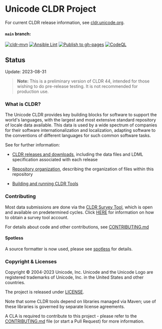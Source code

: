 # Unicode CLDR Project

For current CLDR release information, see [cldr.unicode.org](https://cldr.unicode.org/index/downloads/).

#### `main` branch:
[![cldr-mvn](https://github.com/unicode-org/cldr/workflows/cldr-mvn/badge.svg)](https://github.com/unicode-org/cldr/actions?query=branch%3Amain+workflow%3A%22cldr-mvn%22)
[![Ansible Lint](https://github.com/unicode-org/cldr/workflows/Ansible%20Lint/badge.svg)](https://github.com/unicode-org/cldr/actions?query=branch%3Amain+workflow%3A%22Ansible+Lint%22)
[![Publish to gh-pages](https://github.com/unicode-org/cldr/actions/workflows/gh-pages.yml/badge.svg)](https://github.com/unicode-org/cldr/actions/workflows/gh-pages.yml)
[![CodeQL](https://github.com/unicode-org/cldr/actions/workflows/codeql-analysis.yml/badge.svg)](https://github.com/unicode-org/cldr/actions/workflows/codeql-analysis.yml)

## Status

Update: 2023-08-31

<!-- [inapplicable lines are commented out.]-->
<!--**Note:**  CLDR 44 is in development and not recommended for use at this stage.-->
<!--**Note:**  This is the milestone 1 version of CLDR 44, intended for those wishing to do pre-release testing. It is not recommended for production use.-->
> **Note:** This is a preliminary version of CLDR 44, intended for those wishing to do pre-release testing. It is not recommended for production use.</p>
<!--**Note:**  This is a pre-release candidate version of CLDR 44, intended for testing.
It is not recommended for production use.</p>-->
<!--<p>This is the final release version of CLDR 44.</p>-->

### What is CLDR?
The Unicode CLDR provides key building blocks for software to support the world's languages, with the largest and most extensive standard repository of locale data available. This data is used by a wide spectrum of companies for their software internationalization and localization, adapting software to the conventions of different languages for such common software tasks.

See for further information:

- [CLDR releases and downloads](https://cldr.unicode.org/index/downloads "CLDR Download Page"),
including the data files and LDML specification associated with each release

- [Repository organization](https://cldr.unicode.org/index/downloads#Repository_Organization "CLDR Download Page, Repository Organization"),
describing the organization of files within this repository

- [Building and running CLDR Tools](https://cldr.unicode.org/development/cldr-tools "CLDR Tools Page")

### Contributing

Most data submissions are done via the [CLDR Survey Tool](https://st.unicode.org/cldr-apps/), which is open and available on predetermined cycles.
Click [HERE](https://www.unicode.org/cldr/survey_tool.html) for information on how to obtain a survey tool account.

For details about code and other contributions, see [CONTRIBUTING.md](./CONTRIBUTING.md)

#### Spotless

A source formatter is now used, please see [spotless](./tools/README.md#spotless) for details.

### Copyright & Licenses

Copyright © 2004-2023 Unicode, Inc. Unicode and the Unicode Logo are registered trademarks of Unicode, Inc. in the United States and other countries.

The project is released under [LICENSE](./LICENSE).

Note that some CLDR tools depend on libraries managed via Maven; use of these libraries is governed by separate license agreements.

A CLA is required to contribute to this project - please refer to the [CONTRIBUTING.md](./CONTRIBUTING.md) file (or start a Pull Request) for more information.
